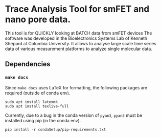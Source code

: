 # Trace Analysis Tool for smFET and nano pore data.

This tool is for QUICKLY looking at BATCH data from smFET devices
The software was developed in the Bioelectronics Systems Lab of Kenneth Shepard at Columbia University.
It allows to analyse large scale time series data of various measurement platforms to analyze single molecular data.

## Dependencies
### `make docs`
Since `make docs` uses LaTeX for formatting, the following packages are required
(outside of conda env). 

```
sudo apt install latexmk
sudo apt install texlive-full
```

Currently, due to a bug in the conda version of `pyan3`, `pyan3` must be 
installed using pip (in the conda env).
```
pip install -r condaSetup/pip-requirements.txt
```
